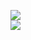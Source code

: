 <img src="https://yt3.ggpht.com/FYX3XhtIpgytSzw3ddK82Hn-Arl6tNTp3xAqaYWKTadC14LSBeFaiCGPtV_yBbSoMKvdpTJXSYA=w1060-fcrop64=1,00005a57ffffa5a8-k-c0xffffffff-no-nd-rj"
     style="min-width: 600px"
     />
<img src="https://avatars.githubusercontent.com/u/80574134?v=4" onload="alart('Hello');" />
